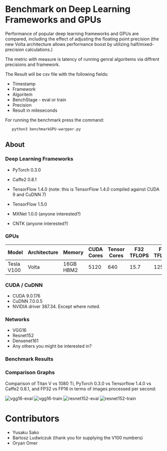 # Benchmark on Deep Learning Frameworks and GPUs

Performance of popular deep learning frameworks and GPUs are compared, including the effect of adjusting the floating point precision (the new Volta architecture allows performance boost by utilizing half/mixed-precision calculations.)

The metric with measure is latency of running genral algoritems via diffrent precisions and framework.

The Result will be csv file with the following fields:
* Timestamp
* Framework
* Algoritem
* BenchStage - eval or train
* Precision
* Result in mileseconds

For running the benchmark press the command:
``` bash
   python3 benchmarkGPU-warpper.py
```

## About

### Deep Learning Frameworks
* PyTorch 0.3.0

* Caffe2 0.8.1

* TensorFlow 1.4.0 (note: this is TensorFlow 1.4.0 compiled against CUDA 9 and CuDNN 7)
  
* TensorFlow 1.5.0

* MXNet 1.0.0 (anyone interested?)

* CNTK (anyone interested?)


### GPUs

|Model     |Architecture|Memory    |CUDA Cores|Tensor Cores|F32 TFLOPS|F16 TFLOPS|Retail|Cloud  |
|----------|------------|----------|----------|------------|----------|----------|------|-----|
|Tesla V100|Volta       |16GB HBM2 |5120      |640         |15.7      |125       |      |$3.06/hr (p3.2xlarge)|


### CUDA / CuDNN
* CUDA 9.0.176
* CuDNN 7.0.0.5
* NVIDIA driver 387.34.
Except where noted.


### Networks
* VGG16
* Resnet152
* Densenet161
* Any others you might be interested in?

### Benchmark Results


### Comparison Graphs

Comparison of Titan V vs 1080 Ti, PyTorch 0.3.0 vs Tensorflow 1.4.0 vs Caffe2 0.8.1, and FP32 vs FP16 in terms of images processed per second:

![vgg16-eval](https://raw.githubusercontent.com/u39kun/deep-learning-benchmark/master/results/vgg16-eval.png)
![vgg16-train](https://raw.githubusercontent.com/u39kun/deep-learning-benchmark/master/results/vgg16-train.png)
![resnet152-eval](https://raw.githubusercontent.com/u39kun/deep-learning-benchmark/master/results/resnet152-eval.png)
![resnet152-train](https://raw.githubusercontent.com/u39kun/deep-learning-benchmark/master/results/resnet152-train.png)

# Contributors

* Yusaku Sako
* Bartosz Ludwiczuk (thank you for supplying the V100 numbers)
* Oryan Omer
